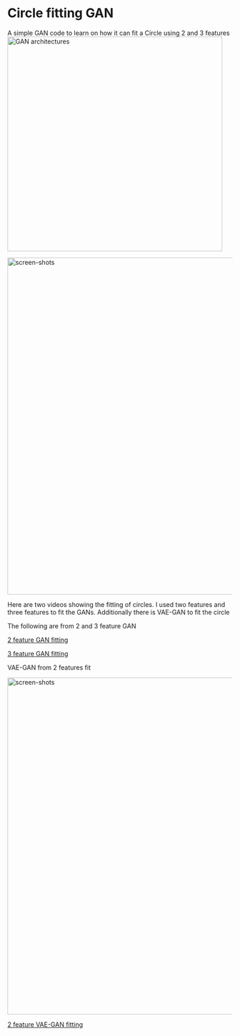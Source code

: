 # Circle fitting GAN
A simple GAN code to learn on how it can fit a Circle using 2 and 3 features
<img width="481" alt="GAN architectures" src="https://github.com/user-attachments/assets/c788dc8c-9b4c-4450-b2fc-f19e62b10fe8">


<img width="755" alt="screen-shots" src="https://github.com/user-attachments/assets/83abbe19-4f33-4ff9-8cad-2318315794bf">


Here are two videos showing the fitting of circles.
I used two features and three features to fit the GANs.
Additionally there is VAE-GAN to fit the circle

The following are from 2 and 3 feature GAN

[2 feature GAN fitting](https://github.com/wajihullahbaig/Circle-fitting-GAN/blob/main/fit_2_features.mp4)

[3 feature GAN fitting](https://github.com/wajihullahbaig/Circle-fitting-GAN/blob/main/fit_3_features.mp4)

VAE-GAN from 2 features fit

<img width="755" alt="screen-shots" src="https://github.com/user-attachments/assets/62f3e660-4be2-4f1c-8ee2-5f91aafe0a2b">

[2 feature VAE-GAN fitting](https://github.com/wajihullahbaig/Circle-fitting-GAN/blob/main/fit_2_features_vae.mp4)


